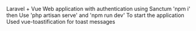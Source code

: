 Laravel + Vue Web application with authentication using Sanctum
'npm i' then
Use 'php artisan serve' and 'npm run dev' To start the application
Used vue-toastification for toast messages
